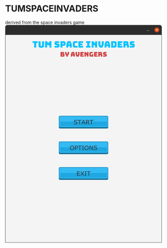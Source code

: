 # TUMSPACEINVADERS
derived from the space invaders game
![alt text](https://github.com/4MIR2000/TUMSPACEINVADERS/blob/pictures/pictures/Screenshot%20from%202020-08-11%2011-52-10.png?raw=true)
